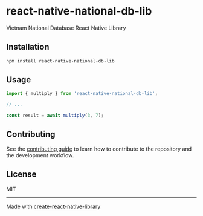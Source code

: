 # react-native-national-db-lib

Vietnam National Database React Native Library

## Installation

```sh
npm install react-native-national-db-lib
```

## Usage

```js
import { multiply } from 'react-native-national-db-lib';

// ...

const result = await multiply(3, 7);
```

## Contributing

See the [contributing guide](CONTRIBUTING.md) to learn how to contribute to the repository and the development workflow.

## License

MIT

---

Made with [create-react-native-library](https://github.com/callstack/react-native-builder-bob)
